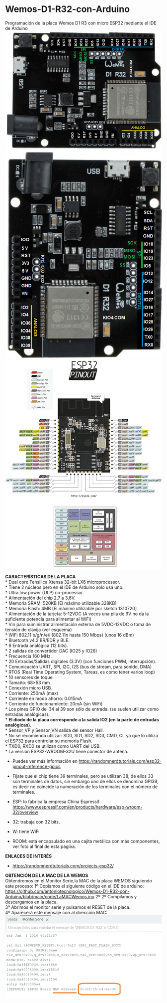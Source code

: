 # Wemos-D1-R32-con-Arduino
Programación de la placa Wemos D1 R3 con micro ESP32 mediante el IDE de Arduino
![](images/esp322pin_h.png)
![](images/esp322pin.png)
![](images/ESP32_Pinout_a1_4.png)


**CARACTERÍSTICAS DE LA PLACA**  
    * Dual core Tensilica Xtensa 32-bit LX6 microprocessor.  
    * Tiene 2 núcleos pero en el IDE de Arduino solo usa uno.  
    * Ultra low power (ULP) co-processor.  
    * Alimentación del chip 2,7 a 3,6V.  
    * Memoria SRAM: 520KB [El máximo utilizable 328KB]  
    * Memoria Flash: 4MB [El máximo utilizable por sketch 1310720]  
    * Alimentación de la tarjeta: 5-12VDC (A veces una pila de 9V no da la suficiente potencia para alimentar al WiFi)  
    * Vin para suministrar alimentación externa de 5VDC-12VDC o toma de tensión de clavija (ver esquema)  
    * WiFi 802.11 b/g/n/e/i (802.11n hasta 150 Mbps) (unos 16 dBm)  
    * Bluetooth v4.2 BR/EDR y BLE.  
    * 6 Entrada analógica (12 bits).  
    * 2 salidas de convertidor DAC (IO25 y IO26)  
    * Frecuencia 160 MHz.  
    * 20 Entradas/Salidas digitales (3.3V) (con funciones PWM, interrupción).  
    * Comunicación UART, SPI, I2C, I2S (bus de stream, para sonido, DMA)  
    * RTOS (Real Time Operating System, Tareas, es como tener varios loop)  
    * 10 sensores de toque.  
    * Tamaño: 68×53 mm  
    * Conexión micro USB.  
    * Corriente: 250mA (max)  
    * Corriente en modo ahorro: 0.015mA  
    * Corriente de funcionamiento: 20mA (sin WiFi)  
    * Los pines GPIO del 34 al 39 son sólo de entrada. (se suelen utilizar como entradas analógicas).  
    * **El diodo de la placa corresponde a la salida IO2 (en la parte de entradas analógicas).**  
    * Sensor_VP y Sensor_VN salida del sensor Hall.  
    * No se recomienda utilizar: SD0, SD1, SD2, SD3, CMD, CL ya que lo utiliza el ESP32 para controlar su memoria Flash.  
    * TXD0, RXD0 se utilizan como UART del USB.  
    * La versión ESP32-WROOM-32U tiene conector de antena.  
 

- Puedes ver más información en https://randomnerdtutorials.com/esp32-pinout-reference-gpios
- Fíjate que el chip tiene 39 terminales, pero se utilizan 38, de ellos 33 son terminales de datos, sin embargo uno de ellos se denomina GPI39, es decir no coincide la numeración de los terminales con el número de terminales.

- ESP: lo fabrica la empresa China Espressif https://www.espressif.com/en/products/hardware/esp-wroom-32/overview

- 32: trabaja con 32 bits.

- W: tiene WiFi

- ROOM: está encapsulado en una cajita metálica con más componentes, ver foto al final de esta página.

  
  
**ENLACES DE INTERÉS**  

  - https://randomnerdtutorials.com/projects-esp32/

**OBTENCIÓN DE LA MAC DE LA WEMOS**  
Obtendremos en el Monitor Serie,la MAC de la placa WEMOS siguiendo este proceso:
   1º Copiamos el siguiente código en el IDE de arduino:  
      https://github.com/antoniotecnologico/Wemos-D1-R32-con-Arduino/blob/main/code/LaMACWemos.ino
   2º 2º Compilamos y descargamos en la placa.  
   3º Abrimos el monitor serie y pulsamos el RESET de la placa.  
   4º Aparecerá este mensaje con al dirección MAC:  
   ![](images/LeerMACWemos.jpg)  
   
   
   








